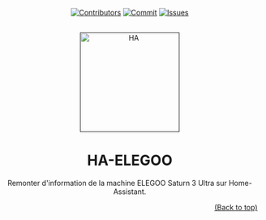 <a name="readme-top"></a>
<!--
*** Thanks for using Document My Project. (https://github.com/luisvent/document_my_project)
*** If you have a suggestion that would make this better, please fork
*** the repo and create a pull request or simply open an issue.
*** Don't forget to give the project a star!
-->

<p align="center"><a href="https://github.com/Hellden/ha_elegoo/graphs/contributors"><img src="https://img.shields.io/github/contributors/hellden/ha_elegoo" alt="Contributors"></a>
        <a href="https://github.com/luisvent/document_my_project/graphs/commit-activity"><img src="https://img.shields.io/github/commit-activity/w/hellden/ha_elegoo/main" alt="Commit"></a>
        <a href="https://github.com/Hellden/ha_elegoo/issues"><img src="https://img.shields.io/github/issues/hellden/ha_elegoo" alt="Issues"></a></p><br/>

<div align="center">

<a href="" target="_blank" title="Go to  website">
<img width="196px" alt="HA" src="https://github.com/Hellden/ha_elegoo/blob/main/HA-ELEGOO.png?raw=true">
</a>

# HA-ELEGOO

Remonter d'information de la machine ELEGOO Saturn 3 Ultra sur Home-Assistant.

</div>

<!-- LINKS_PLACEHOLDER -->

<!-- TABLE_CONTENT_PLACEHOLDER -->

<p align="right"><a href="#readme-top">(Back to top)</a></p>